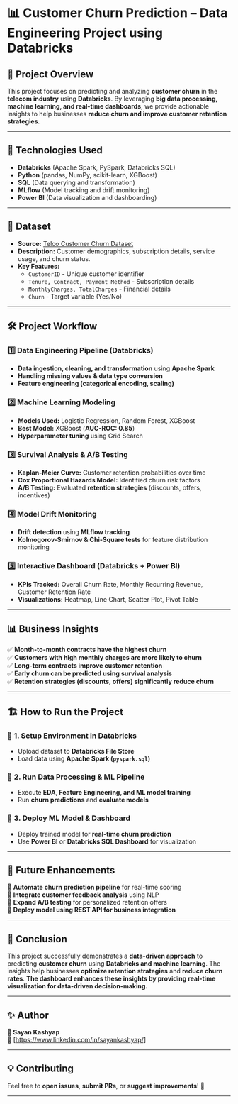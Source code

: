 # 📊 Customer Churn Prediction – Data Engineering Project using Databricks  

## 📌 Project Overview  
This project focuses on predicting and analyzing **customer churn** in the **telecom industry** using **Databricks**. By leveraging **big data processing, machine learning, and real-time dashboards**, we provide actionable insights to help businesses **reduce churn and improve customer retention strategies**.  

---

## 🚀 Technologies Used  
- **Databricks** (Apache Spark, PySpark, Databricks SQL)  
- **Python** (pandas, NumPy, scikit-learn, XGBoost)  
- **SQL** (Data querying and transformation)  
- **MLflow** (Model tracking and drift monitoring)  
- **Power BI** (Data visualization and dashboarding)  

---

## 📂 Dataset  
- **Source:** [Telco Customer Churn Dataset](https://www.kaggle.com/datasets/blastchar/telco-customer-churn/data)  
- **Description:** Customer demographics, subscription details, service usage, and churn status.  
- **Key Features:**  
  - `CustomerID` - Unique customer identifier  
  - `Tenure, Contract, Payment Method` - Subscription details  
  - `MonthlyCharges, TotalCharges` - Financial details  
  - `Churn` - Target variable (Yes/No)  

---

## 🛠️ Project Workflow  

### 1️⃣ **Data Engineering Pipeline (Databricks)**  
- **Data ingestion, cleaning, and transformation** using **Apache Spark**  
- **Handling missing values & data type conversion**  
- **Feature engineering (categorical encoding, scaling)**  

### 2️⃣ **Machine Learning Modeling**  
- **Models Used:** Logistic Regression, Random Forest, XGBoost  
- **Best Model:** XGBoost (**AUC-ROC: 0.85**)  
- **Hyperparameter tuning** using Grid Search  

### 3️⃣ **Survival Analysis & A/B Testing**  
- **Kaplan-Meier Curve:** Customer retention probabilities over time  
- **Cox Proportional Hazards Model:** Identified churn risk factors  
- **A/B Testing:** Evaluated **retention strategies** (discounts, offers, incentives)  

### 4️⃣ **Model Drift Monitoring**  
- **Drift detection** using **MLflow tracking**  
- **Kolmogorov-Smirnov & Chi-Square tests** for feature distribution monitoring  

### 5️⃣ **Interactive Dashboard (Databricks + Power BI)**  
- **KPIs Tracked:** Overall Churn Rate, Monthly Recurring Revenue, Customer Retention Rate  
- **Visualizations:** Heatmap, Line Chart, Scatter Plot, Pivot Table  

---

## 📊 Business Insights  
✅ **Month-to-month contracts have the highest churn**  
✅ **Customers with high monthly charges are more likely to churn**  
✅ **Long-term contracts improve customer retention**  
✅ **Early churn can be predicted using survival analysis**  
✅ **Retention strategies (discounts, offers) significantly reduce churn**  

---

## 🏗️ How to Run the Project  

### 🔹 **1. Setup Environment in Databricks**  
- Upload dataset to **Databricks File Store**  
- Load data using **Apache Spark (`pyspark.sql`)**  

### 🔹 **2. Run Data Processing & ML Pipeline**  
- Execute **EDA, Feature Engineering, and ML model training**  
- Run **churn predictions** and **evaluate models**  

### 🔹 **3. Deploy ML Model & Dashboard**  
- Deploy trained model for **real-time churn prediction**  
- Use **Power BI** or **Databricks SQL Dashboard** for visualization  

---

## 🔮 Future Enhancements  
📌 **Automate churn prediction pipeline** for real-time scoring  
📌 **Integrate customer feedback analysis** using NLP  
📌 **Expand A/B testing** for personalized retention offers  
📌 **Deploy model using REST API for business integration**  

---

## 📜 Conclusion  
This project successfully demonstrates a **data-driven approach** to predicting **customer churn** using **Databricks and machine learning**. The insights help businesses **optimize retention strategies** and **reduce churn rates**. **The dashboard enhances these insights by providing real-time visualization for data-driven decision-making.**  

---

## ✨ Author  
**👤 Sayan Kashyap**  
🔗 [https://www.linkedin.com/in/sayankashyap/]

---

## 💡 Contributing  
Feel free to **open issues**, **submit PRs**, or **suggest improvements**! 🚀  

---
